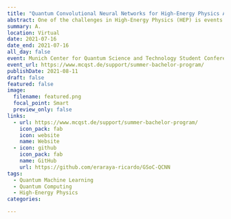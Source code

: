 ```yaml
---
title: "Quantum Convolutional Neural Networks for High-Energy Physics Analysis at the LHC"
abstract: One of the challenges in High-Energy Physics (HEP) is events classification, which is to predict whether an image of particle jets belongs to events being sought after or just background signals. Classical Convolutional Neural Network (CNN) has been proven a powerful algorithm in image classification, including jets image. As quantum computers promise many advantages over classical computing, comes a question on whether quantum machine learning (QML) can give any improvement in solving the problem.<br>This project aims to demonstrate quantum machine learning's potential, specifically Quantum Convolutional Neural Network (QCNN), in HEP events classification from image data. Although many previous works have tried to classify images with QCNN, none of them is fully quantum. They were still incorporating classical fully-connected layers after variational circuits. This project will be one of the first to try classifying images with a fully quantum implementation of QCNN and probably the first one to do so with particle jets images.
summary: A.
location: Virtual
date: 2021-07-16
date_end: 2021-07-16
all_day: false
event: Munich Center for Quantum Science and Technology Student Conference
event_url: https://www.mcqst.de/support/summer-bachelor-program/
publishDate: 2021-08-11
draft: false
featured: false
image:
  filename: featured.png
  focal_point: Smart
  preview_only: false
links:
  - url: https://www.mcqst.de/support/summer-bachelor-program/
    icon_pack: fab
    icon: website
    name: Website
  - icon: github
    icon_pack: fab
    name: GitHub
    url: https://github.com/eraraya-ricardo/GSoC-QCNN
tags:
  - Quantum Machine Learning
  - Quantum Computing
  - High-Energy Physics
categories:

---
```


